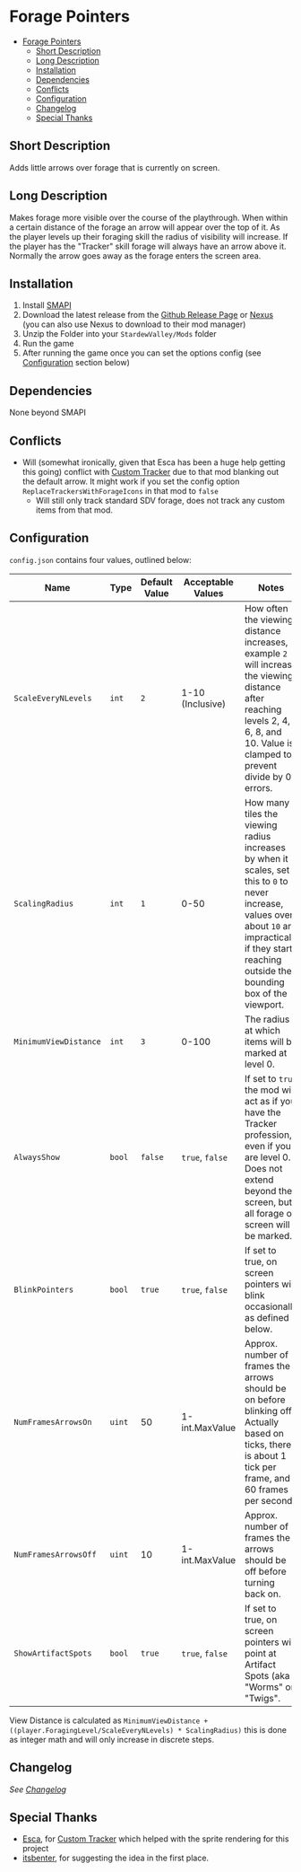 # Forage Pointers
<!-- TOC -->

- [Forage Pointers](#forage-pointers)
    - [Short Description](#short-description)
    - [Long Description](#long-description)
    - [Installation](#installation)
    - [Dependencies](#dependencies)
    - [Conflicts](#conflicts)
    - [Configuration](#configuration)
    - [Changelog](#changelog)
    - [Special Thanks](#special-thanks)

<!-- /TOC -->

## Short Description

Adds little arrows over forage that is currently on screen.

## Long Description

Makes forage more visible over the course of the playthrough. When within a certain distance of the forage an arrow will appear over the top of it. As the player levels up their foraging skill the radius of visibility will increase. If the player has the "Tracker" skill forage will always have an arrow above it. Normally the arrow goes away as the forage enters the screen area.

## Installation

1. Install [SMAPI](https://smapi.io)
2. Download the latest release from the [Github Release Page](https://github.com/Bpendragon/GreenhouseSprinklers/releases) or [Nexus](https://www.nexusmods.com/stardewvalley/mods/7456?tab=files) (you can also use Nexus to download to their mod manager)
3. Unzip the Folder into your `StardewValley/Mods` folder
4. Run the game
5. After running the game once you can set the options config (see [Configuration](#configuration) section below)

## Dependencies

None beyond SMAPI

## Conflicts

* Will (somewhat ironically, given that Esca has been a huge help getting this going) conflict with [Custom Tracker](https://github.com/Esca-MMC/CustomTracker) due to that mod blanking out the default arrow. It might work if you set the config option `ReplaceTrackersWithForageIcons` in that mod to `false`
  * Will still only track standard SDV forage, does not track any custom items from that mod.

## Configuration

`config.json` contains four values, outlined below:

| Name | Type | Default Value | Acceptable Values | Notes |
|-|-|-|-|-|
| `ScaleEveryNLevels` | `int` | `2` | 1-10 (Inclusive) | How often the viewing distance increases, example `2` will increase the viewing distance after reaching levels 2, 4, 6, 8, and 10. Value is clamped to prevent divide by 0 errors. |
| `ScalingRadius` | `int` | `1` | 0-50 | How many tiles the viewing radius increases by when it scales, set this to `0` to never increase, values over about `10` are impractical if they start reaching outside the bounding box of the viewport. |
| `MinimumViewDistance` | `int` | `3` | 0-100 | The radius at which items will be marked at level 0. |
| `AlwaysShow` | `bool` | `false` | `true`, `false` | If set to `true` the mod will act as if you have the Tracker profession, even if you are level 0. Does not extend beyond the screen, but all forage on screen will be marked. |
| `BlinkPointers` | `bool` | `true` | `true`, `false` | If set to true, on screen pointers will blink occasionally as defined below. |
| `NumFramesArrowsOn` | `uint` | 50 | 1-int.MaxValue | Approx. number of frames the arrows should be on before blinking off. Actually based on ticks, there is about 1 tick per frame, and 60 frames per second |
| `NumFramesArrowsOff` | `uint` | 10 | 1-int.MaxValue | Approx. number of frames the arrows should be off before turning back on. |
| `ShowArtifactSpots` | `bool` | `true` | `true`, `false` | If set to true, on screen pointers will point at Artifact Spots (aka "Worms" or "Twigs". |

View Distance is calculated as `MinimumViewDistance + ((player.ForagingLevel/ScaleEveryNLevels) * ScalingRadius)` this is done as integer math and will only increase in discrete steps.

## Changelog

*See [Changelog](CHANGELOG.md)*

## Special Thanks

* [Esca](https://github.com/Esca-MMC), for [Custom Tracker](https://github.com/Esca-MMC/CustomTracker) which helped with the sprite rendering for this project
* [itsbenter](https://github.com/itsbenter), for suggesting the idea in the first place.